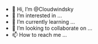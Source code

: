 - 👋 Hi, I’m @Cloudwindsky
- 👀 I’m interested in ...
- 🌱 I’m currently learning ...
- 💞️ I’m looking to collaborate on ...
- 📫 How to reach me ...

<!---
Cloudwindsky/Cloudwindsky is a ✨ special ✨ repository because its `README.md` (this file) appears on your GitHub profile.
You can click the Preview link to take a look at your changes.
--->
